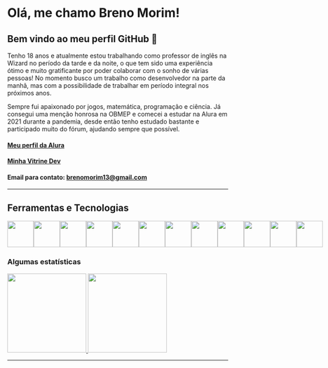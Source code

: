 # Olá, me chamo Breno Morim! 
## Bem vindo ao meu perfil GitHub 👋

Tenho 18 anos e atualmente estou trabalhando como professor de inglês na Wizard no período da tarde e da noite, o que tem sido uma experiência ótimo e muito gratificante por poder colaborar com o sonho de várias pessoas! No momento busco um trabalho como desenvolvedor na parte da manhã, mas com a possibilidade de trabalhar em período integral nos próximos anos.

Sempre fui apaixonado por jogos, matemática, programação e ciência. Já consegui uma menção honrosa na OBMEP e comecei a estudar na Alura em 2021 durante a pandemia, desde então tenho estudado bastante e participado muito do fórum, ajudando sempre que possível. 

#### [Meu perfil da Alura](https://cursos.alura.com.br/user/brenomorim13)
#### [Minha Vitrine Dev](https://cursos.alura.com.br/vitrinedev/brenomorim13)
#### Email para contato: brenomorim13@gmail.com
---

## Ferramentas e Tecnologias

<div style="display: flex; flex-direction: row;">
  <img height="60" width="60" src="https://cdn.jsdelivr.net/gh/devicons/devicon/icons/javascript/javascript-original.svg" />
  <img height="60" width="60" src="https://cdn.jsdelivr.net/gh/devicons/devicon/icons/typescript/typescript-original.svg" />
  <img height="60" width="60" src="https://cdn.jsdelivr.net/gh/devicons/devicon/icons/nodejs/nodejs-original.svg" />
  <img height="60" width="60" src="https://cdn.jsdelivr.net/gh/devicons/devicon/icons/react/react-original.svg" />
  <img height="60" width="60" src="https://cdn.jsdelivr.net/gh/devicons/devicon/icons/vuejs/vuejs-original.svg" />
  <img height="60" width="60" src="https://cdn.jsdelivr.net/gh/devicons/devicon/icons/python/python-original.svg" />
  <img height="60" width="60" src="https://cdn.jsdelivr.net/gh/devicons/devicon/icons/django/django-plain.svg" />
  <img height="60" width="60" src="https://cdn.jsdelivr.net/gh/devicons/devicon/icons/jupyter/jupyter-original-wordmark.svg" />
  <img height="60" width="60" src="https://cdn.jsdelivr.net/gh/devicons/devicon/icons/java/java-original.svg" />
  <img height="60" width="60" src="https://cdn.jsdelivr.net/gh/devicons/devicon/icons/spring/spring-plain-wordmark.svg" />
  <img height="60" width="60" src="https://cdn.jsdelivr.net/gh/devicons/devicon/icons/html5/html5-plain-wordmark.svg" />
  <img height="60" width="60" src="https://cdn.jsdelivr.net/gh/devicons/devicon/icons/css3/css3-plain-wordmark.svg" />
</div>

### Algumas estatísticas

<div>
<a href="https://github.com/BrenoMorim">
  <img height="180em" src="https://github-readme-stats.vercel.app/api/top-langs/?username=BrenoMorim&layout=compact&langs_count=7&theme=dracula"/>
  <img height="180em" src="https://github-readme-stats.vercel.app/api?username=BrenoMorim&show_icons=true&theme=dracula&include_all_commits=true&count_private=true"/>
</div>

---

